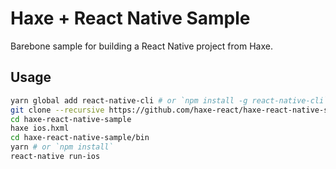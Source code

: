 # Haxe + React Native Sample

Barebone sample for building a React Native project from Haxe.

## Usage

```bash
yarn global add react-native-cli # or `npm install -g react-native-cli`
git clone --recursive https://github.com/haxe-react/haxe-react-native-sample
cd haxe-react-native-sample
haxe ios.hxml
cd haxe-react-native-sample/bin
yarn # or `npm install`
react-native run-ios
```